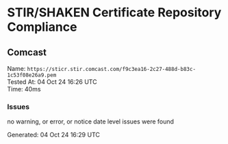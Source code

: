 # STIR/SHAKEN Certificate Repository Compliance

## Comcast

Name: `https://sticr.stir.comcast.com/f9c3ea16-2c27-488d-b83c-1c53f08e26a9.pem`\
Tested At: 04 Oct 24 16:26 UTC\
Time: 40ms

### Issues

no warning, or error, or notice date level issues were found

Generated: 04 Oct 24 16:29 UTC